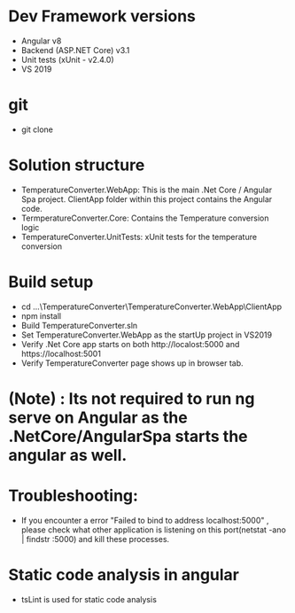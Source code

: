 # Dev Framework versions
 - Angular v8
 - Backend (ASP.NET Core) v3.1
 - Unit tests (xUnit - v2.4.0)
 - VS 2019

# git 
 - git clone 

# Solution structure
 - TemperatureConverter.WebApp: This is the main .Net Core / Angular Spa project. ClientApp folder within this project contains the Angular code.
 - TermperatureConverter.Core: Contains the Temperature conversion logic
 - TemperatureConverter.UnitTests: xUnit tests for the temperature conversion

# Build setup
 - cd ...\TemperatureConverter\TemperatureConverter.WebApp\ClientApp
 - npm install
 - Build TemperatureConverter.sln
 - Set TemperatureConverter.WebApp as the startUp project in VS2019
 - Verify .Net Core app starts on both http://localost:5000 and https://localhost:5001
 - Verify TemperatureConverter page shows up in browser tab.  

# (Note) : Its not required to run ng serve on Angular as the .NetCore/AngularSpa starts the angular as well.

# Troubleshooting:
 - If you encounter a error "Failed to bind to address localhost:5000" , please check what other application is listening on this port(netstat -ano | findstr :5000) and kill these processes.

# Static code analysis in angular
 - tsLint is used for static code analysis
